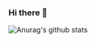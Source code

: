 ### Hi there 👋

<!--
**Echocipher/Echocipher** is a ✨ _special_ ✨ repository because its `README.md` (this file) appears on your GitHub profile.

Here are some ideas to get you started:

- 🔭 I’m currently working on Qihoo360
- 🌱 I’m currently learning Pentest && Pwn
- 📫 Blog: https://www.echocipher.life/
- 😄 Pronouns: Study hard and make progress every day
-->


![Anurag's github stats](https://github-readme-stats.vercel.app/api?username=Echocipher&show_icons=true&theme=radical)
